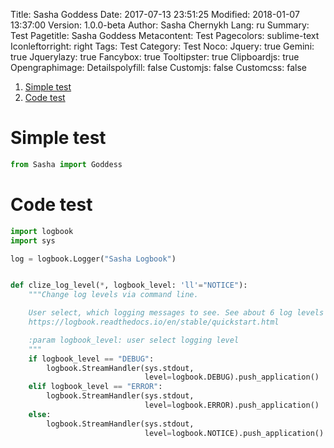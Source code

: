Title: Sasha Goddess
Date: 2017-07-13 23:51:25
Modified: 2018-01-07 13:37:00
Version: 1.0.0-beta
Author: Sasha Chernykh
Lang: ru
Summary: Test
Pagetitle: Sasha Goddess
Metacontent: Test
Pagecolors: sublime-text
Iconleftorright: right
Tags: Test
Category: Test
Noco:
Jquery: true
Gemini: true
Jquerylazy: true
Fancybox: true
Tooltipster: true
Clipboardjs: true
Opengraphimage:
Detailspolyfill: false
Customjs: false
Customcss: false

<!-- MarkdownTOC -->

1. [Simple test](#simple-test)
1. [Code test](#code-test)

<!-- /MarkdownTOC -->

<a name="simple-test"></a>
# Simple test

```python
from Sasha import Goddess
```

<a name="code-test"></a>
# Code test

```python hl_lines="1 4 18"
import logbook
import sys

log = logbook.Logger("Sasha Logbook")


def clize_log_level(*, logbook_level: 'll'="NOTICE"):
    """Change log levels via command line.

    User select, which logging messages to see. See about 6 log levels here:
    https://logbook.readthedocs.io/en/stable/quickstart.html

    :param logbook_level: user select logging level
    """
    if logbook_level == "DEBUG":
        logbook.StreamHandler(sys.stdout,
                              level=logbook.DEBUG).push_application()
    elif logbook_level == "ERROR":
        logbook.StreamHandler(sys.stdout,
                              level=logbook.ERROR).push_application()
    else:
        logbook.StreamHandler(sys.stdout,
                              level=logbook.NOTICE).push_application()

```


